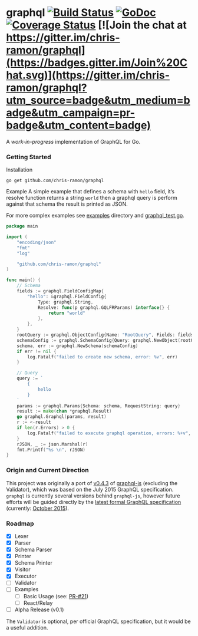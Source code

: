 # graphql [![Build Status](https://travis-ci.org/chris-ramon/graphql.svg)](https://travis-ci.org/chris-ramon/graphql) [![GoDoc](https://godoc.org/graphql.co/graphql?status.svg)](https://godoc.org/github.com/chris-ramon/graphql) [![Coverage Status](https://coveralls.io/repos/chris-ramon/graphql/badge.svg?branch=master&service=github)](https://coveralls.io/github/chris-ramon/graphql?branch=master) [![Join the chat at https://gitter.im/chris-ramon/graphql](https://badges.gitter.im/Join%20Chat.svg)](https://gitter.im/chris-ramon/graphql?utm_source=badge&utm_medium=badge&utm_campaign=pr-badge&utm_content=badge)


A *work-in-progress* implementation of GraphQL for Go.

### Getting Started
Installation
```
go get github.com/chris-ramon/graphql
```

Example
A simple example that defines a schema with `hello` field, it’s resolve function
returns a string `world` then a graphql query is perform against that schema
the result is printed as JSON.

For more complex examples see [examples](https://github.com/chris-ramon/graphql/tree/master/examples/) directory and [graphql_test.go](https://github.com/chris-ramon/graphql/blob/master/graphql_test.go).

```go
package main

import (
	"encoding/json"
	"fmt"
	"log"

	"github.com/chris-ramon/graphql"
)

func main() {
	// Schema
	fields := graphql.FieldConfigMap{
		"hello": &graphql.FieldConfig{
			Type: graphql.String,
			Resolve: func(p graphql.GQLFRParams) interface{} {
				return "world"
			},
		},
	}
	rootQuery := graphql.ObjectConfig{Name: "RootQuery", Fields: fields}
	schemaConfig := graphql.SchemaConfig{Query: graphql.NewObject(rootQuery)}
	schema, err := graphql.NewSchema(schemaConfig)
	if err != nil {
		log.Fatalf("failed to create new schema, error: %v", err)
	}

	// Query
	query := `
		{
			hello
		}
	`
	params := graphql.Params{Schema: schema, RequestString: query}
	result := make(chan *graphql.Result)
	go graphql.Graphql(params, result)
	r := <-result
	if len(r.Errors) > 0 {
		log.Fatalf("failed to execute graphql operation, errors: %+v", r.Errors)
	}
	rJSON, _ := json.Marshal(r)
	fmt.Printf("%s \n", rJSON)
}
```

### Origin and Current Direction

This project was originally a port of [v0.4.3](https://github.com/graphql/graphql-js/releases/tag/v0.4.3) of [graphql-js](https://github.com/graphql/graphql-js) (excluding the Validator), which was based on the July 2015 GraphQL specification. `graphql` is currently several versions behind `graphql-js`, however future efforts will be guided directly by the [latest formal GraphQL specification](https://github.com/facebook/graphql/releases) (currently: [October 2015](https://github.com/facebook/graphql/releases/tag/October2015)).

### Roadmap
- [x] Lexer
- [x] Parser
- [x] Schema Parser
- [x] Printer
- [x] Schema Printer
- [x] Visitor
- [x] Executor
- [ ] Validator
- [ ] Examples
  - [ ] Basic Usage (see: [PR-#21](https://github.com/chris-ramon/graphql/pull/21)) 
  - [ ] React/Relay
- [ ] Alpha Release (v0.1)

The `Validator` is optional, per official GraphQL specification, but it would be a useful addition.
